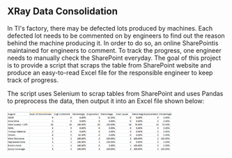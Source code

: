 ## XRay Data Consolidation
In TI's factory, there may be defected lots produced by machines. Each defected lot needs to be commented on by engineers to find out the reason behind the machine producing it. In order to do so, an online SharePointis maintained for engineers to comment. To track the progress, one engineer needs to manually check the SharePoint everyday. The goal of this project is to provide a script that scraps the table from SharePoint website and produce an easy-to-read Excel file for the responsible engineer to keep track of progress.

The script uses Selenium to scrap tables from SharePoint and uses Pandas to preprocess the data, then output it into an Excel file shown below:
<br/>
<br/>
<img src="pics/table.PNG" width="75%">
<br/>
<br/>
